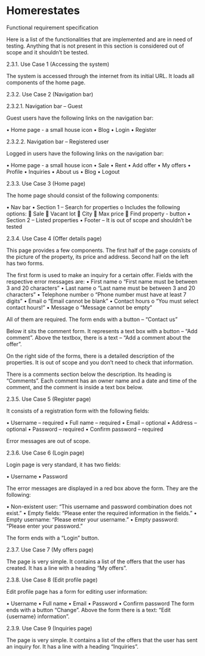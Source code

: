 # Homerestates
Functional requirement specification

Here is a list of the functionalities that are implemented and are in need of testing. Anything that is not present in this section is considered out of scope and it shouldn’t be tested.

2.3.1.	    Use Case 1 (Accessing the system) 

The system is accessed through the internet from its initial URL. It loads all components of the home page.

2.3.2.	    Use Case 2 (Navigation bar)

2.3.2.1.	Navigation bar – Guest

Guest users have the following links on the navigation bar:

•	Home page - a small house icon
•	Blog
•	Login
•	Register

2.3.2.2.	Navigation bar – Registered user

Logged in users have the following links on the navigation bar:

•	Home page - a small house icon 
•	Sale
•	Rent
•	Add offer
•	My offers
•	Profile
•	Inquiries
•	About us
•	Blog
•	Logout

2.3.3.	    Use Case 3 (Home page)

The home page should consist of the following components:

•	Nav bar
•	Section 1 – Search for properties
o	Includes the following options:
	Sale
	Vacant lot
	City
	Max price
	Find property - button
•	Section 2 – Listed properties
•	Footer – It is out of scope and shouldn’t be tested

2.3.4.	    Use Case 4 (Offer details page)

This page provides a few components. The first half of the page consists of the picture of the property, its price and address. Second half on the left has two forms. 

The first form is used to make an inquiry for a certain offer. Fields with the respective error messages are:
•	First name
o	“First name must be between 3 and 20 characters”
•	Last name
o	“Last name must be between 3 and 20 characters”
•	Telephone number
o	“Phone number must have at least 7 digits”
•	Email
o	“Email cannot be blank”
•	Contact hours
o	“You must select contact hours!”
•	Message
o	“Message cannot be empty”

All of them are required. The form ends with a button – “Contact us”

Below it sits the comment form. It represents a text box with a button – “Add comment”. Above the textbox, there is a text – “Add a comment about the offer”.

On the right side of the forms, there is a detailed description of the properties. It is out of scope and you don’t need to check that information.

There is a comments section below the description. Its heading is “Comments”. Each comment has an owner name and a date and time of the comment, and the comment is inside a text box below.

2.3.5.	 Use Case 5 (Register page)

It consists of a registration form with the following fields:

•	Username – required
•	Full name – required
•	Email – optional
•	Address – optional
•	Password – required
•	Confirm password – required

Error messages are out of scope.

2.3.6.	 Use Case 6 (Login page)

Login page is very standard, it has two fields:

•	Username
•	Password

The error messages are displayed in a red box above the form. They are the following:

•	Non-existent user: “This username and password combination does not exist.”
•	Empty fields: “Please enter the required information in the fields.”
•	Empty username: “Please enter your username.”
•	Empty password: “Please enter your password.”

The form ends with a “Login” button.

2.3.7.	 Use Case 7 (My offers page)

The page is very simple. It contains a list of the offers that the user has created. It has a line with a heading “My offers”.

2.3.8.	 Use Case 8 (Edit profile page)

Edit profile page has a form for editing user information:

•	Username
•	Full name
•	Email
•	Password
•	Confirm password
The form ends with a button “Change”. Above the form there is a text: “Edit {username} information”.

2.3.9.	 Use Case 9 (Inquiries page)

The page is very simple. It contains a list of the offers that the user has sent an inquiry for. It has a line with a heading “Inquiries”.


